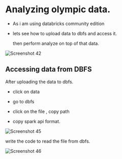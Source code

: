# Analyzing olympic data.

- As i am using databricks community edition 

- lets see how to upload data to dbfs and access it.

   then perform analyze on top of that data.

![Screenshot 42](https://github.com/rashmiranjan042/Azure_data_engineering_olympic_data/assets/106671482/d4fe50d0-ae1b-4ccb-877b-6c68f8f34015)

## Accessing data from DBFS

After uploading the data to dbfs.

- click on data 

- go to dbfs

- click on the file , copy path

- copy spark api format.

![Screenshot 45](https://github.com/rashmiranjan042/Azure_data_engineering_olympic_data/assets/106671482/2b8b85ce-248d-4760-af0c-d2353d68f186)


write the code to read the file from dbfs.

![Screenshot 46](https://github.com/rashmiranjan042/Azure_data_engineering_olympic_data/assets/106671482/127e6fcf-28f4-4b06-a58c-e08d8e6992df)

